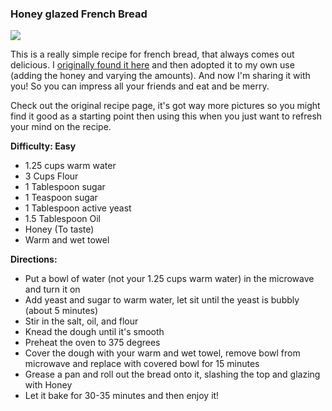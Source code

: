 ### Honey glazed French Bread

<img src="/images/cooking/french-bread.jpg">

This is a really simple recipe for french bread, that always comes out delicious. I [originally found it here] and then adopted it to my own use (adding the honey and varying the amounts). And now I'm sharing it with you! So you can impress all your friends and eat and be merry.

Check out the original recipe page, it's got way more pictures so you might find it good as a starting point then using this when you just want to refresh your mind on the recipe.

**Difficulty: Easy**

- 1.25 cups warm water
- 3 Cups Flour
- 1 Tablespoon sugar
- 1 Teaspoon sugar
- 1 Tablespoon active yeast
- 1.5 Tablespoon Oil
- Honey (To taste)
- Warm and wet towel

**Directions:**

- Put a bowl of water (not your 1.25 cups warm water) in the microwave and turn it on
- Add yeast and sugar to warm water, let sit until the yeast is bubbly (about 5 minutes)
- Stir in the salt, oil, and flour
- Knead the dough until it's smooth
- Preheat the oven to 375 degrees
- Cover the dough with your warm and wet towel, remove bowl from microwave and replace with covered bowl for 15 minutes
- Grease a pan and roll out the bread onto it, slashing the top and glazing with Honey
- Let it bake for 30-35 minutes and then enjoy it!



[originally found it here]:http://keephomesimple.blogspot.com/2010/05/quick-french-bread.html